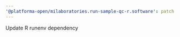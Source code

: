 ```yaml
---
'@platforma-open/milaboratories.run-sample-qc-r.software': patch
---
```


Update R runenv dependency
